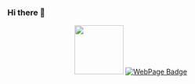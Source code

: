 ### Hi there 👋
<div id="header" align="center">
  <img src="https://romansokol.com/My project.png" width="100"/>
  <a href="https://romansokol.com">
    <img src="https://img.shields.io/badge/webpage-romansokol.com-blue" alt="WebPage Badge"/>
  </a>
</div>
  


<!--
**sokolroman/sokolroman** is a ✨ _special_ ✨ repository because its `README.md` (this file) appears on your GitHub profile.

Here are some ideas to get you started:

- 🔭 I’m currently working on ...
- 🌱 I’m currently learning ...
- 👯 I’m looking to collaborate on ...
- 🤔 I’m looking for help with ...
- 💬 Ask me about ...
- 📫 How to reach me: ...
- 😄 Pronouns: ...
- ⚡ Fun fact: ...
-->
